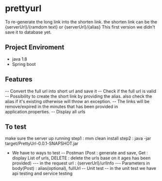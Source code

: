 # prettyurl
To re-generate the long link into the shorten link. the shorten link can be the {serverUrl}/{ramdom text} or {serverUrl}/{alias} 
This first version we didn't save it to database yet.

Project Enviroment
---------------------------
- java 1.8
- Spring boot

Features
--------------------------------------
-- Convert the full url into short url and save it
-- Check if the full url is valid
-- Possibility to create the short link by providing the alias. also check the alias if it's existing otherwise will throw an exception.
-- The links will be remove/expired in the minutes that has been provided in application.properties.
-- Display all urls

To test
------------------------------------
make sure the server up running
step1 : mvn clean install
step2 : java -jar target/PrettyUrl-0.0.1-SNAPSHOT.jar

- We have to ways to test
-- Postman (Post : generate and save, Get : display List of urls, DELETE : delete the urls base on it ages has been provided)
    --- in the request url :  {serverUrl}/urlInfo
    --- Parameters in body(Post) : alias(optional), fullUrl
-- Unit test
-- in the unit test we have api testing and service testing








